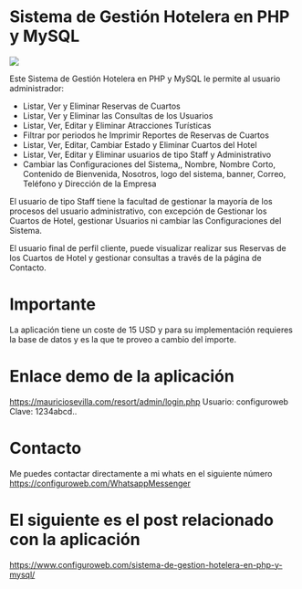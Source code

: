 # Sistema de Gestión Hotelera en PHP y MySQL
<img src="Sistema%20de%20Gestión%20Hotelera%20en%20PHP%20y%20MySQL.png">
<!-- wp:paragraph {"extUtilities":[]} -->
<p>Este Sistema de Gestión Hotelera en PHP y MySQL le permite al usuario administrador:</p>
<!-- /wp:paragraph -->

<!-- wp:list {"type":"rich","extUtilities":[]} -->
<ul type="rich"><li>Listar, Ver y Eliminar Reservas de Cuartos</li><li>Listar, Ver y Eliminar las Consultas de los Usuarios</li><li>Listar, Ver, Editar y Eliminar Atracciones Turísticas</li><li>Filtrar por periodos he Imprimir Reportes de Reservas de Cuartos</li><li>Listar, Ver, Editar, Cambiar Estado y Eliminar Cuartos del Hotel </li><li>Listar, Ver, Editar y Eliminar usuarios de tipo Staff y Administrativo</li><li>Cambiar las Configuraciones del Sistema,, Nombre, Nombre Corto, Contenido de Bienvenida, Nosotros, logo del sistema, banner, Correo, Teléfono y Dirección de la Empresa</li></ul>
<!-- /wp:list -->

<!-- wp:paragraph {"extUtilities":[]} -->
<p>El usuario de tipo Staff tiene la facultad de gestionar la mayoría de los procesos del usuario administrativo, con excepción de Gestionar los Cuartos de Hotel, gestionar Usuarios ni cambiar las Configuraciones del Sistema.</p>
<!-- /wp:paragraph -->

<!-- wp:paragraph {"extUtilities":[]} -->
<p>El usuario final de perfil cliente, puede visualizar realizar sus Reservas de los Cuartos de Hotel y gestionar consultas a través de la página de Contacto.</p>
<!-- /wp:paragraph -->

# Importante

La aplicación tiene un coste de 15 USD y para su implementación requieres la base de datos y es la que te proveo a cambio del importe.

# Enlace demo de la aplicación

https://mauriciosevilla.com/resort/admin/login.php
Usuario: configuroweb
Clave: 1234abcd..

# Contacto

Me puedes contactar directamente a mi whats en el siguiente número
https://configuroweb.com/WhatsappMessenger

# El siguiente es el post relacionado con la aplicación

https://www.configuroweb.com/sistema-de-gestion-hotelera-en-php-y-mysql/

